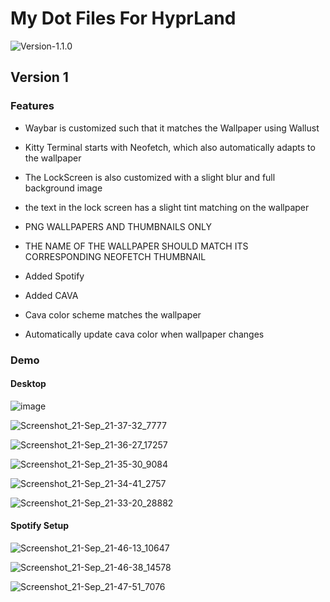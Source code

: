 # My Dot Files For HyprLand
![Version-1.1.0](https://img.shields.io/badge/MyDots-1.2-red)


## Version 1

### Features
  - Waybar is customized such that it matches the Wallpaper using Wallust 
  - Kitty Terminal starts with Neofetch, which also automatically adapts to the wallpaper
  - The LockScreen is also customized with a slight blur and full background image
  - the text in the lock screen has a slight tint matching on the wallpaper

  - PNG WALLPAPERS AND THUMBNAILS ONLY
  - THE NAME OF THE WALLPAPER SHOULD MATCH ITS CORRESPONDING NEOFETCH THUMBNAIL

  - Added Spotify
  - Added CAVA
  - Cava color scheme matches the wallpaper
  - Automatically update cava color when wallpaper changes

### Demo
#### Desktop
![image](https://github.com/user-attachments/assets/e9c7c1a7-e6f6-4b53-af09-732d5ac514a5)

![Screenshot_21-Sep_21-37-32_7777](https://github.com/user-attachments/assets/e29e196c-2c06-4df1-a07b-f9a6f887d6c3)

![Screenshot_21-Sep_21-36-27_17257](https://github.com/user-attachments/assets/41633709-c053-45c2-aaa2-7303e5964c60)

![Screenshot_21-Sep_21-35-30_9084](https://github.com/user-attachments/assets/e8eb90b2-60ea-4595-b3ae-3ebaf2fc8dc4)

![Screenshot_21-Sep_21-34-41_2757](https://github.com/user-attachments/assets/c0a586de-3f90-43dc-a8b4-d9ad2c921eed)

![Screenshot_21-Sep_21-33-20_28882](https://github.com/user-attachments/assets/e10dbfe6-a651-437e-b367-221b5f9bacad)

#### Spotify Setup
![Screenshot_21-Sep_21-46-13_10647](https://github.com/user-attachments/assets/b62882d5-c156-4705-a932-1e3367f6b96d)

![Screenshot_21-Sep_21-46-38_14578](https://github.com/user-attachments/assets/7014c737-2069-4525-aa33-75da7a7a6693)

![Screenshot_21-Sep_21-47-51_7076](https://github.com/user-attachments/assets/397d9660-e744-427e-9cee-e8149bfec4d4)
